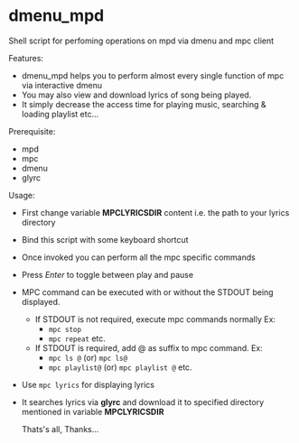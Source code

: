 # dmenu_mpd
Shell script for perfoming operations on mpd via dmenu and mpc client

Features:
* dmenu_mpd helps you to perform almost every single function of mpc via interactive dmenu
* You may also view and download lyrics of song being played.
* It simply decrease the access time for playing music, searching & loading playlist etc... 

Prerequisite:
* mpd
* mpc
* dmenu
* glyrc

Usage:
* First change variable **MPCLYRICSDIR** content i.e. the path to your lyrics directory
* Bind this script with some keyboard shortcut
* Once invoked you can perform all the mpc specific commands
* Press *Enter* to toggle between play and pause
* MPC command can be executed with or without the STDOUT being displayed.
     * If STDOUT is not required, execute mpc commands normally Ex:
       * ```mpc stop```
       * ```mpc repeat``` etc.
     * If STDOUT is required, add @ as suffix to mpc command. Ex:
       * ```mpc ls @``` (or) ```mpc ls@```
       * ```mpc playlist@``` (or) ```mpc playlist @``` etc.
* Use ```mpc lyrics``` for displaying lyrics
* It searches lyrics via **glyrc** and download it to specified directory
   mentioned in variable **MPCLYRICSDIR**
   
   Thats's all,
   Thanks...
